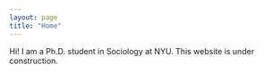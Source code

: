 ```yaml
---
layout: page
title: "Home"
---
```


Hi! I am a Ph.D. student in Sociology at NYU. This website is under construction.
